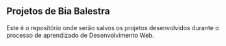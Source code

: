 ## Projetos de Bia Balestra
Este é o repositório onde serão salvos os projetos desenvolvidos durante o processo de aprendizado de Desenvolvimento Web.
